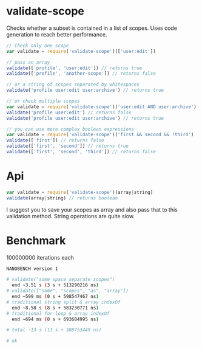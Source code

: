 # validate-scope

Checks whether a subset is contained in a list of scopes.
Uses code generation to reach better performance.

```js
// Check only one scope
var validate = require('validate-scope')(['user:edit'])

// pass an array
validate(['profile', 'user:edit']) // returns true
validate(['profile', 'another-scope']) // returns false

// or a string of scopes separated by whitespaces
validate('profile user:edit user:archive') // returns true

// or check multiple scopes
var validate = require('validate-scope')('user:edit AND user:archive')
validate('profile user:edit') // returns false
validate('profile user:edit user:archive') // returns true

// you can use more complex boolean expressions
var validate = require('validate-scope')('first && second && !third')
validate(['first']) // returns false
validate(['first', 'second']) // returns true
validate(['first', 'second', 'third']) // returns false
```

# Api

```js
var validate = require('validate-scope')(array|string)
validate(array|string) // returns boolean
```

I suggest you to save your scopes as array and also pass that to this validation method. String operations are quite slow.


# Benchmark

100000000 iterations each
```bash
NANOBENCH version 1

# validate("some space separate scopes")
  end ~3.51 s (3 s + 513290216 ns)
# validate(["some", "scopes", "as", "array"])
  end ~599 ms (0 s + 598547467 ns)
# traditional string split & array indexOf
  end ~8.58 s (8 s + 583230771 ns)
# traditional for loop & array indexOf
  end ~694 ms (0 s + 693684995 ns)

# total ~13 s (13 s + 388753449 ns)

# ok
```
